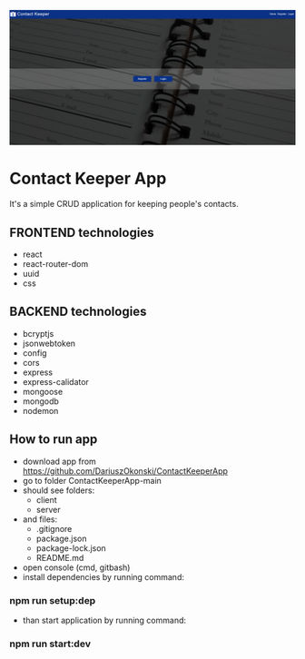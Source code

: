 ![image](client/public/gitImg/main.png)

# Contact Keeper App

It's a simple CRUD application for keeping people's contacts.

## FRONTEND technologies

- react
- react-router-dom
- uuid
- css

## BACKEND technologies

- bcryptjs
- jsonwebtoken
- config
- cors
- express
- express-calidator
- mongoose
- mongodb
- nodemon

## How to run app

- download app from https://github.com/DariuszOkonski/ContactKeeperApp
- go to folder ContactKeeperApp-main
- should see folders:
  - client
  - server
- and files:
  - .gitignore
  - package.json
  - package-lock.json
  - README.md
- open console (cmd, gitbash)
- install dependencies by running command:

### npm run setup:dep

- than start application by running command:

### npm run start:dev
